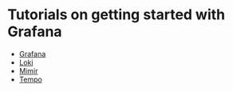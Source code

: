 # Tutorials on getting started with Grafana

- [Grafana](https://github.com/jamesvrooney-spring-boot-observability/grafana-getting-started/tree/main/grafana/README.md)
- [Loki](https://github.com/jamesvrooney-spring-boot-observability/grafana-getting-started/tree/main/loki/README.md)
- [Mimir](https://github.com/jamesvrooney-spring-boot-observability/grafana-getting-started/tree/main/mimir/README.md)
- [Tempo](https://github.com/jamesvrooney-spring-boot-observability/grafana-getting-started/tree/main/mimir/README.md)
